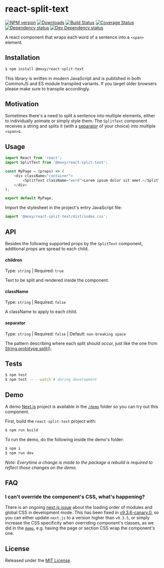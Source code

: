 # react-split-text

[![NPM version][npm-image]][npm-url] [![Downloads][downloads-image]][npm-url] [![Build Status][build-status-image]][build-status-url] [![Coverage Status][codecov-image]][codecov-url] [![Dependency status][david-dm-image]][david-dm-url] [![Dev Dependency status][david-dm-dev-image]][david-dm-dev-url]

[npm-url]:https://npmjs.org/package/@moxy/react-split-text
[downloads-image]:https://img.shields.io/npm/dm/@moxy/react-split-text.svg
[npm-image]:https://img.shields.io/npm/v/@moxy/react-split-text.svg
[build-status-url]:https://github.com/moxystudio/react-split-text/actions
[build-status-image]:https://img.shields.io/github/workflow/status/moxystudio/react-split-text/Node%20CI/master
[codecov-url]:https://codecov.io/gh/moxystudio/react-split-text
[codecov-image]:https://img.shields.io/codecov/c/github/moxystudio/react-split-text/master.svg
[david-dm-url]:https://david-dm.org/moxystudio/react-split-text
[david-dm-image]:https://img.shields.io/david/moxystudio/react-split-text.svg
[david-dm-dev-url]:https://david-dm.org/moxystudio/react-split-text?type=dev
[david-dm-dev-image]:https://img.shields.io/david/dev/moxystudio/react-split-text.svg

A react component that wraps each word of a sentence into a `<span>` element.

## Installation

```sh
$ npm install @moxy/react-split-text
```

This library is written in modern JavaScript and is published in both CommonJS and ES module transpiled variants. If you target older browsers please make sure to transpile accordingly.

## Motivation

Sometimes there's a need to split a sentence into multiple elements, either to individually animate or simply style them. The `SplitText` component receives a string and splits it (with a [separator](#separator) of your choice) into multiple `<span>`s.

## Usage

```js
import React from 'react';
import SplitText from '@moxy/react-split-text';

const MyPage = (props) => (
    <div className="container">
        <SplitText className="word">Lorem ipsum dolor sit amet.</SplitText>
    </div>
);

export default MyPage;
```

Import the stylesheet in the project's entry JavaScript file:

```js
import '@moxy/react-split-text/dist/index.css';
```

## API

Besides the following supported props by the `SplitText` component, additional props are spread to each child.

#### children

Type: `string` | Required: `true`

Text to be split and rendered inside the component.

#### className

Type: `string` | Required: `false`

A className to apply to each child.

#### separator

Type: `string` | Required: `false` | Default: `non-breaking space`

The pattern describing where each split should occur, just like the one from [String.prototype.split()](https://developer.mozilla.org/en-US/docs/Web/JavaScript/Reference/Global_Objects/String/split).

## Tests

```sh
$ npm test
$ npm test -- --watch # during development
```

## Demo

A demo [Next.js](https://nextjs.org/) project is available in the [`/demo`](./demo) folder so you can try out this component.

First, build the `react-split-text` project with:

```sh
$ npm run build
```

To run the demo, do the following inside the demo's folder:

```sh
$ npm i
$ npm run dev
```

*Note: Everytime a change is made to the package a rebuild is required to reflect those changes on the demo.*

## FAQ

### I can't override the component's CSS, what's happening?

There is an ongoing [next.js issue](https://github.com/zeit/next.js/issues/10148) about the loading order of modules and global CSS in development mode. This has been fixed in [v9.3.6-canary.0](https://github.com/zeit/next.js/releases/tag/v9.3.6-canary.0), so you can either update `next.js` to a version higher than `v9.3.5`, or simply increase the CSS specificity when overriding component's classes, as we did in the [`demo`](./demo/pages/index.module.css), e.g. having the page or section CSS wrap the component's one.

## License

Released under the [MIT License](./LICENSE).
